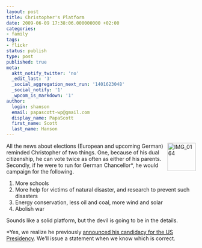 ```yaml
---
layout: post
title: Christopher's Platform
date: 2009-06-09 17:38:06.000000000 +02:00
categories:
- family
tags:
- flickr
status: publish
type: post
published: true
meta:
  aktt_notify_twitter: 'no'
  _edit_last: '3'
  _social_aggregation_next_run: '1401623048'
  _social_notify: '1'
  _wpcom_is_markdown: '1'
author:
  login: shanson
  email: papascott-wp@gmail.com
  display_name: PapaScott
  first_name: Scott
  last_name: Hanson
---
```

<p><a href="http://www.flickr.com/photos/51035717986@N01/3611248234" title="View 'IMG_0164' on Flickr.com"><img src="https://farm4.static.flickr.com/3313/3611248234_6ca0540c2e_s.jpg" alt="IMG_0164" border="0" width="75" height="75" align="right" /></a>All the news about elections (European and upcoming German) reminded Christopher of two things. One, because of his dual citizenship, he can vote twice as often as either of his parents. Secondly, if he were to run for German Chancellor*, he would campaign for the following.</p>
<ol>
<li>More schools</li>
<li>More help for victims of natural disaster, and research to prevent such disasters</li>
<li>Energy conservation, less oil and coal, more wind and solar</li>
<li>Abolish war</li>
</ol>
<p>Sounds like a solid platform, but the devil is going to be in the details.</p>
<p>*Yes, we realize he previously <a href="/archives/2008/11/05/yes-we-can-in-2036/">announced his candidacy for the US Presidency</a>. We'll issue a statement when we know which is correct.</p>
